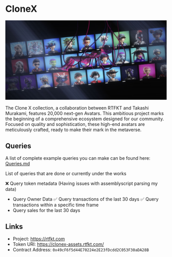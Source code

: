 # CloneX

![CloneX](/assets/images/clonex.jpg)

The Clone X collection, a collaboration between RTFKT and Takashi Murakami, features 20,000 next-gen Avatars. This ambitious project marks the beginning of a comprehensive ecosystem designed for our community. Focused on quality and sophistication, these high-end avatars are meticulously crafted, ready to make their mark in the metaverse.

## Queries
A list of complete example queries you can make can be found here: [Queries.md](Queries.md) 

List of queries that are done or currently under the works

❌ Query token metadata (Having issues with assemblyscript parsing my data)
- Query Owner Data
✅ Query transactions of the last 30 days 
✅ Query transactions within a specific time frame
- Query sales for the last 30 days

## Links
- Project: https://rtfkt.com
- Token URI: https://clonex-assets.rtfkt.com/
- Contract Address: `0x49cF6f5d44E70224e2E23fDcdd2C053F30aDA28B`
